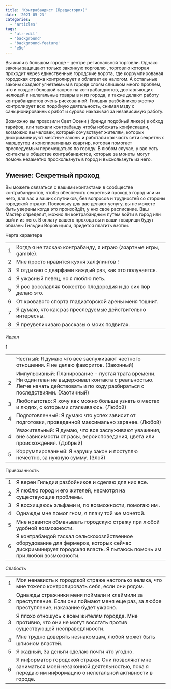 ```yaml
---
title: 'Контрабандист (Предыстория)'
date: '2021-05-23'
categories:
  - 'articles'
tags:
  - 'alr-edit'
  - 'background'
  - 'background-feature'
  - 'e5e'
---
```


Вы жили в большом городе – центре региональной торговли. Однако законы защищают только законную торговлю , торговлю которая проходит через единственные городские ворота, где коррумпированая городская стража контролирует и облагает ее налогом. А остальные законы создают угнетаемым в городе слоям слишком много проблем, что и создает большой запрос на контрабандистов, доставляющих нелюдей и нелегальные товары в и из города, и также делают работу контрабандистов очень рискованной. Гильдия разбойников жестко контролирует всю подобную деятельность, снимая мзду с санкционированных работ и сурово наказывая за независимую работу.

Возможно вы провозили Свет Осени ( бренди подобный ликер) в обход тарифов, или таскали контрабанду чтобы избежать конфискации, возможно вы человек, который сочувствует жителям, которых дискриминируют местные законы и работали как часть сети секретных маршрутов и конспиративных квартир, которая помогает преследуемым перемещаться по городу. В любом случае, у вас есть контакты в обществе контрабандистов, которые за монеты могут помочь незаметно проскользнуть в город и выскользнуть из него.

## Умение: Секретный проход

Вы можете связаться с вашими контактами в сообществе контрабандистов, чтобы обеспечить секретный проход в город или из него, для вас и ваших спутников, без вопросов и трудностей со стороны городской стражи. Поскольку для вас делают услугу, вы не можете быть уверены когда это произойдёт, у них свое расписание. Ваш Мастер определит, можно ли контрабандным путем войти в город или выйти из него. В оплату вашего прохода вы и ваши товарищи будут обязаны Гильдии Воров и/или, придется платить взятки.

Черта характера

<table><tbody><tr><td>1</td><td>Когда я не таскаю контрабанду, я играю (азартные игры, gamble).</td></tr><tr><td>2</td><td>Мне просто нравится кухня халфлингов !</td></tr><tr><td>3</td><td>Я отдыхаю с дварфами каждый раз, как это получается.</td></tr><tr><td>4</td><td>Я ужасный певец, но я люблю петь.</td></tr><tr><td>5</td><td>Я рос восславляя божество плодородия и до сих пор делаю это.</td></tr><tr><td>6</td><td>От кровавого спорта гладиаторской арены меня тошнит.</td></tr><tr><td>7</td><td>Я думаю, что как раз преследуемые действительно интересны.</td></tr><tr><td>8</td><td>Я преувеличиваю рассказы о моих подвигах.</td></tr></tbody></table>

Идеал

1

<table><tbody><tr><td>&nbsp;</td><td>Честный: Я думаю что все заслуживают честного отношения. Я не делаю фаворитов. (Законный)</td></tr><tr><td>2</td><td>Импульсивный: Планирование - пустая трата времени. Ни один план не выдерживал контакта с реальностью. Легче начать действовать и по ходу разбираться с последствиями. (Хаотичный)</td></tr><tr><td>3</td><td>Любопытство: Я хочу как можно больше узнать о местах и людях, с которыми сталкиваюсь. (Любой)</td></tr><tr><td>4</td><td>Подготовленный: Я думаю что успех зависит от подготовки, проведенной максимально заранее. (Любой)</td></tr><tr><td>4</td><td>Уважительный: Я думаю, что все заслуживают уважения, вне зависимости от расы, вероисповедания, цвета или происхождения. (Добрый)</td></tr><tr><td>5</td><td>Коррумпированный: Я нарушу закон и поступлю нечестно, за нужную сумму. (Злой)</td></tr></tbody></table>

Привязанность

<table><tbody><tr><td>1</td><td>Я верен Гильдии разбойников и сделаю для них все.</td></tr><tr><td>2</td><td>Я люблю город и его жителей, несмотря на существующие проблемы.</td></tr><tr><td>3</td><td>Я восхищаюсь эльфами и, по возможности, помогаю им .</td></tr><tr><td>4</td><td>Однажды мне помог гном, я плачу той же монетой.</td></tr><tr><td>5</td><td>Мне нравится обманывать городскую стражу при любой удобной возможности.</td></tr><tr><td>6</td><td>Я контрабандой таскал сельскохозяйственное оборудование для фермеров, которых сейчас дискриминирует городская власть. Я пытаюсь помочь им при любой возможности.</td></tr></tbody></table>

Слабость

<table><tbody><tr><td>1</td><td>Моя ненависть к городской страже настолько велика, что мне тяжело контролировать себя, если они рядом.</td></tr><tr><td>2</td><td>Однажды стражники меня поймали и клеймили за преступление. Если они поймают меня еще раз, за любое преступление, наказание будет ужасно.</td></tr><tr><td>3</td><td>Я плохо отношусь к всем жителям городда. Мне противно, что они не могут восстать против существующей несправедливости.</td></tr><tr><td>4</td><td>Мне трудно доверять незнакомцам, любой может быть шпионом властей.</td></tr><tr><td>5</td><td>Я жадный, За деньги сделаю почти что угодно.</td></tr><tr><td>6</td><td>Я информатор городской стражи. Они позволяют мне заниматься моей незаконной деятельностью, пока я передаю им информацию о нелегальной активности в городе.</td></tr></tbody></table>
